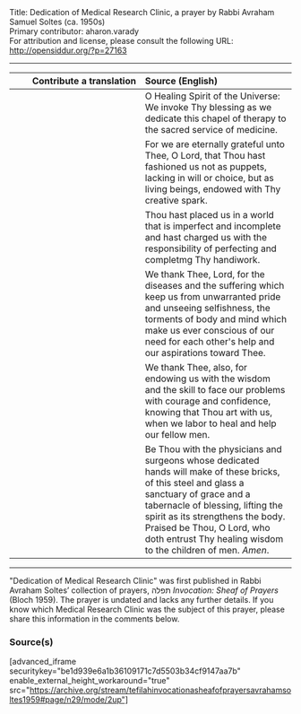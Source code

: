 <html>
<head></head>
<body>
Title: Dedication of Medical Research Clinic, a prayer by Rabbi Avraham Samuel Soltes (ca. 1950s)<br />
Primary contributor: aharon.varady<br />
For attribution and license, please consult the following URL: <a href="http://opensiddur.org/?p=27163">http://opensiddur.org/?p=27163</a>
<p />
<hr />

<table style="margin-left: auto;margin-right: auto;" class="draggable">
<thead><tr><th id="x" style="text-align: right;">Contribute a translation</th><th style="text-align: left;">Source (English)</th></tr></thead>
<tbody>
<tr><td style="vertical-align:top;" width="46%">
<div class="liturgy"><span lang="he">

</span></div></td>
 
<td style="vertical-align:top;" width="53%">
<div class="english">
O Healing Spirit of the Universe:
We invoke Thy blessing
as we dedicate
this chapel of therapy
to the sacred service
of medicine.
</div></td></tr>


<tr><td style="vertical-align:top;" width="46%">
<div class="liturgy"><span lang="he">

</span></div></td>
 
<td style="vertical-align:top;" width="53%">
<div class="english">
For
we are eternally grateful
unto Thee,
O Lord,
that Thou hast fashioned us
not as puppets,
lacking in will or choice,
but as living beings,
endowed
with Thy creative spark.
</div></td></tr>


<tr><td style="vertical-align:top;" width="46%">
<div class="liturgy"><span lang="he">

</span></div></td>
 
<td style="vertical-align:top;" width="53%">
<div class="english">
Thou hast placed us
in a world that is imperfect
and incomplete
and hast charged us
with the responsibility
of perfecting and completmg
Thy handiwork.
</div></td></tr>


<tr><td style="vertical-align:top;" width="46%">
<div class="liturgy"><span lang="he">

</span></div></td>
 
<td style="vertical-align:top;" width="53%">
<div class="english">
We thank Thee,
Lord,
for the diseases
and the suffering
which keep us
from unwarranted pride
and unseeing selfishness,
the torments of body and mind
which make us ever conscious
of our need for each other's help
and our aspirations
toward Thee.
</div></td></tr>


<tr><td style="vertical-align:top;" width="46%">
<div class="liturgy"><span lang="he">

</span></div></td>
 
<td style="vertical-align:top;" width="53%">
<div class="english">
We thank Thee,
also,
for endowing us
with the wisdom
and the skill
to face our problems
with courage and confidence,
knowing
that Thou art with us,
when we labor
to heal and help
our fellow men.
</div></td></tr>


<tr><td style="vertical-align:top;" width="46%">
<div class="liturgy"><span lang="he">

</span></div></td>
 
<td style="vertical-align:top;" width="53%">
<div class="english">
Be Thou
with the physicians and surgeons
whose dedicated hands
will make
of these bricks,
of this steel and glass
a sanctuary of grace
and a tabernacle of blessing,
lifting the spirit
as its strengthens the body.
Praised be Thou,
O Lord,
who doth entrust Thy healing wisdom
to the children of men.
<em>Amen</em>.
</div></td></tr>
</tbody></table>

<hr />

"Dedication of Medical Research Clinic" was first published in Rabbi Avraham Soltes’ collection of prayers, תפלה <em>Invocation: Sheaf of Prayers</em> (Bloch 1959). The prayer is undated and lacks any further details. If you know which Medical Research Clinic was the subject of this prayer, please share this information in the comments below.

<h3>Source(s)</h3>

[advanced_iframe securitykey="be1d939e6a1b36109171c7d5503b34cf9147aa7b" enable_external_height_workaround="true" src="https://archive.org/stream/tefilahinvocationasheafofprayersavrahamsoltes1959#page/n29/mode/2up"]
</body>
</html>